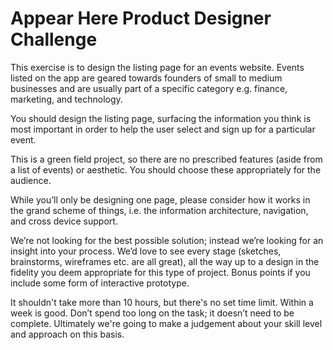 # Appear Here Product Designer Challenge

This exercise is to design the listing page for an events website. Events listed on the app are geared towards founders of small to medium businesses and are usually part of a specific category e.g. finance, marketing, and technology.

You should design the listing page, surfacing the information you think is most important in order to help the user select and sign up for a particular event.

This is a green field project, so there are no prescribed features (aside from a list of events) or aesthetic. You should choose these appropriately for the audience.

While you’ll only be designing one page, please consider how it works in the grand scheme of things, i.e. the information architecture, navigation, and cross device support.

We’re not looking for the best possible solution; instead we’re looking for an insight into your process. We’d love to see every stage (sketches, brainstorms, wireframes etc. are all great), all the way up to a design in the fidelity you deem appropriate for this type of project. Bonus points if you include some form of interactive prototype.

It shouldn't take more than 10 hours, but there's no set time limit. Within a week is good. Don’t spend too long on the task; it doesn’t need to be complete. Ultimately we're going to make a judgement about your skill level and approach on this basis.
